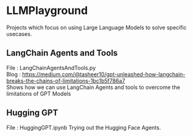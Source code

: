 # LLMPlayground

Projects which focus on using Large Language Models to solve specific usecases.

## LangChain Agents and Tools 
File : LangChainAgentsAndTools.py  
Blog : https://medium.com/@tasheer10/gpt-unleashed-how-langchain-breaks-the-chains-of-limitations-1bc1b5f786a7  
Shows how we can use LangChain Agents and tools to overcome the limitations of GPT Models

## Hugging GPT 
File : HuggingGPT.ipynb
Trying out the Hugging Face Agents.